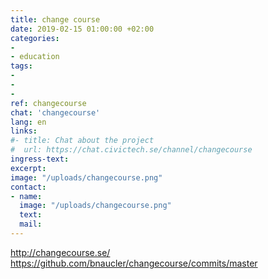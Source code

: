 ```yaml
---
title: change course
date: 2019-02-15 01:00:00 +02:00
categories:
-
- education
tags:
-
-
-
ref: changecourse
chat: 'changecourse'
lang: en
links:
#- title: Chat about the project
#  url: https://chat.civictech.se/channel/changecourse
ingress-text:
excerpt:
image: "/uploads/changecourse.png"
contact:
- name:
  image: "/uploads/changecourse.png"
  text:
  mail:
---
```

http://changecourse.se/  
https://github.com/bnaucler/changecourse/commits/master
